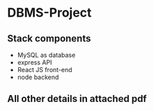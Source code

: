 # DBMS-Project

## Stack components
* MySQL as database
* express API
* React JS front-end
* node backend

## All other details in attached pdf
